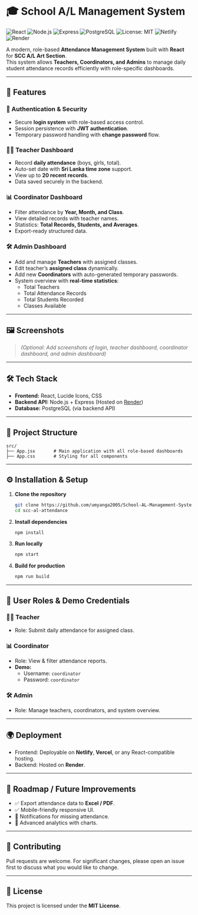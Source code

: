 # 🎓 School A/L Management System

![React](https://img.shields.io/badge/Frontend-React-blue?logo=react)
![Node.js](https://img.shields.io/badge/Backend-Node.js-green?logo=node.js)
![Express](https://img.shields.io/badge/API-Express-lightgrey?logo=express)
![PostgreSQL](https://img.shields.io/badge/Database-PostgreSQL-blue?logo=postgresql)
![License: MIT](https://img.shields.io/badge/License-MIT-yellow.svg)
![Netlify](https://img.shields.io/badge/Deploy-Netlify-brightgreen?logo=netlify)
![Render](https://img.shields.io/badge/Backend-Render-purple?logo=render)

A modern, role-based **Attendance Management System** built with **React** for **SCC A/L Art Section**.  
This system allows **Teachers, Coordinators, and Admins** to manage daily student attendance records efficiently with role-specific dashboards.

---

## 🚀 Features

### 🔑 Authentication & Security
- Secure **login system** with role-based access control.
- Session persistence with **JWT authentication**.
- Temporary password handling with **change password** flow.

### 👩‍🏫 Teacher Dashboard
- Record **daily attendance** (boys, girls, total).
- Auto-set date with **Sri Lanka time zone** support.
- View up to **20 recent records**.
- Data saved securely in the backend.

### 📊 Coordinator Dashboard
- Filter attendance by **Year, Month, and Class**.
- View detailed records with teacher names.
- Statistics: **Total Records, Students, and Averages**.
- Export-ready structured data.

### 🛠️ Admin Dashboard
- Add and manage **Teachers** with assigned classes.
- Edit teacher’s **assigned class** dynamically.
- Add new **Coordinators** with auto-generated temporary passwords.
- System overview with **real-time statistics**:
  - Total Teachers
  - Total Attendance Records
  - Total Students Recorded
  - Classes Available

---

## 🖼️ Screenshots

> _(Optional: Add screenshots of login, teacher dashboard, coordinator dashboard, and admin dashboard)_

---

## 🛠️ Tech Stack

- **Frontend:** React, Lucide Icons, CSS  
- **Backend API:** Node.js + Express (Hosted on [Render](https://render.com))  
- **Database:** PostgreSQL (via backend API)  

---

## 📂 Project Structure
```
src/
├── App.jsx       # Main application with all role-based dashboards
├── App.css       # Styling for all components
```

---

## ⚙️ Installation & Setup

1. **Clone the repository**
   ```bash
   git clone https://github.com/umyanga2005/School-AL-Management-System.git
   cd scc-al-attendance
   ```

2. **Install dependencies**
   ```bash
   npm install
   ```

3. **Run locally**
   ```bash
   npm start
   ```

4. **Build for production**
   ```bash
   npm run build
   ```

---

## 👥 User Roles & Demo Credentials

### 👩‍🏫 Teacher
- Role: Submit daily attendance for assigned class.

### 📊 Coordinator
- Role: View & filter attendance reports.
- **Demo:**  
  - Username: `coordinator`  
  - Password: `coordinator`

### 🛠️ Admin
- Role: Manage teachers, coordinators, and system overview.

---

## 🌍 Deployment
- Frontend: Deployable on **Netlify**, **Vercel**, or any React-compatible hosting.  
- Backend: Hosted on **Render**.  

---

## 📌 Roadmap / Future Improvements
- ✅ Export attendance data to **Excel / PDF**.  
- ✅ Mobile-friendly responsive UI.  
- 🔲 Notifications for missing attendance.  
- 🔲 Advanced analytics with charts.  

---

## 🤝 Contributing
Pull requests are welcome. For significant changes, please open an issue first to discuss what you would like to change.

---

## 📜 License
This project is licensed under the **MIT License**.
